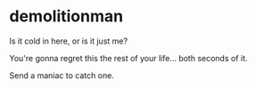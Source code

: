 demolitionman
=============

Is it cold in here, or is it just me?

You're gonna regret this the rest of your life... both seconds of it.

Send a maniac to catch one. 
